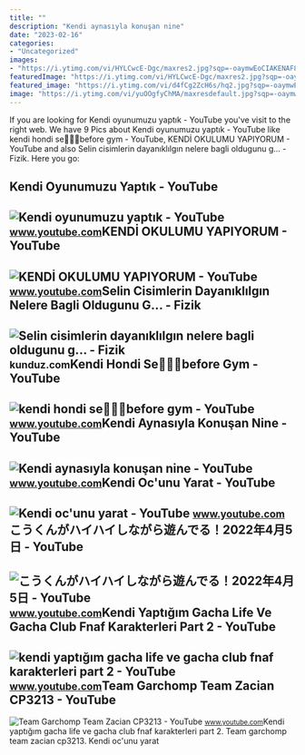```yaml
---
title: ""
description: "Kendi aynasıyla konuşan nine"
date: "2023-02-16"
categories:
- "Uncategorized"
images:
- "https://i.ytimg.com/vi/HYLCwcE-Dgc/maxres2.jpg?sqp=-oaymwEoCIAKENAF8quKqQMcGADwAQH4AYwCgALgA4oCDAgAEAEYRSBHKGUwDw==&amp;rs=AOn4CLC_ulBvmvqa2cf2uT56Qfk3FCYaDA"
featuredImage: "https://i.ytimg.com/vi/HYLCwcE-Dgc/maxres2.jpg?sqp=-oaymwEoCIAKENAF8quKqQMcGADwAQH4AYwCgALgA4oCDAgAEAEYRSBHKGUwDw==&amp;rs=AOn4CLC_ulBvmvqa2cf2uT56Qfk3FCYaDA"
featured_image: "https://i.ytimg.com/vi/d4fCg2ZcH6s/hq2.jpg?sqp=-oaymwEoCOADEOgC8quKqQMcGADwAQH4AYYCgALgA4oCDAgAEAEYZSBTKEMwDw==&amp;rs=AOn4CLA9fELLfUzQf-7lNIP45j6dAfA0bg"
image: "https://i.ytimg.com/vi/yuOOgfyChMA/maxresdefault.jpg?sqp=-oaymwEmCIAKENAF8quKqQMa8AEB-AGMAoAC4AOKAgwIABABGGUgZShlMA8=&amp;rs=AOn4CLD8FCG7Ds8zVFv-V5MQOi2Csslmuw"
---
```


If you are looking for Kendi oyunumuzu yaptık - YouTube you've visit to the right web. We have 9 Pics about Kendi oyunumuzu yaptık - YouTube like kendi hondi se🥰🥰🥰before gym - YouTube, KENDİ OKULUMU YAPIYORUM - YouTube and also Selin cisimlerin dayanıklılgın nelere bagli oldugunu g... - Fizik. Here you go:

Kendi Oyunumuzu Yaptık - YouTube
--------------------------------

 ![Kendi oyunumuzu yaptık - YouTube](https://i.ytimg.com/vi/B18jrDI-sjE/hqdefault.jpg?sqp=-oaymwEmCOADEOgC8quKqQMa8AEB-AGMAoAC6AKKAgwIABABGGggaChoMA8=&rs=AOn4CLC47poJK6cZYGu-1fcG4w0_yiO_6A) <small>www.youtube.com</small>KENDİ OKULUMU YAPIYORUM - YouTube
---------------------------------

 ![KENDİ OKULUMU YAPIYORUM - YouTube](https://i.ytimg.com/vi/9082FCN6LAM/maxres2.jpg?sqp=-oaymwEoCIAKENAF8quKqQMcGADwAQH4Ac4FgAKACooCDAgAEAEYRiBlKEIwDw==&rs=AOn4CLA7MjZTw8w3bEB3qFUW_EFRTfAQjA) <small>www.youtube.com</small>Selin Cisimlerin Dayanıklılgın Nelere Bagli Oldugunu G... - Fizik
-----------------------------------------------------------------

 ![Selin cisimlerin dayanıklılgın nelere bagli oldugunu g... - Fizik](https://media.kunduz.com/media/question/seo/raw/20220505184715274464-1754293.jpg?h=512) <small>kunduz.com</small>Kendi Hondi Se🥰🥰🥰before Gym - YouTube
-------------------------------------

 ![kendi hondi se🥰🥰🥰before gym - YouTube](https://i.ytimg.com/vi/BWJUjAoYVn8/maxres2.jpg?sqp=-oaymwEoCIAKENAF8quKqQMcGADwAQH4AZQDgALQBYoCDAgAEAEYLiA9KH8wDw==&rs=AOn4CLAOhUNp74vV-a145JkRHZ7gDi6Fcg) <small>www.youtube.com</small>Kendi Aynasıyla Konuşan Nine - YouTube
--------------------------------------

 ![Kendi aynasıyla konuşan nine - YouTube](https://i.ytimg.com/vi/d4fCg2ZcH6s/hq2.jpg?sqp=-oaymwEoCOADEOgC8quKqQMcGADwAQH4AYYCgALgA4oCDAgAEAEYZSBTKEMwDw==&rs=AOn4CLA9fELLfUzQf-7lNIP45j6dAfA0bg) <small>www.youtube.com</small>Kendi Oc'unu Yarat - YouTube
----------------------------

 ![Kendi oc'unu yarat - YouTube](https://i.ytimg.com/vi/eY9Wg0upFzs/maxresdefault.jpg?sqp=-oaymwEmCIAKENAF8quKqQMa8AEB-AGuCYAC0AWKAgwIABABGGUgZShlMA8=&rs=AOn4CLChiqUO98_d5o65yfeV2fFTVB-FCg) <small>www.youtube.com</small>こうくんがハイハイしながら遊んでる！2022年4月5日 - YouTube
-------------------------------------

 ![こうくんがハイハイしながら遊んでる！2022年4月5日 - YouTube](https://i.ytimg.com/vi/H2fAEMesIjo/maxresdefault.jpg?sqp=-oaymwEmCIAKENAF8quKqQMa8AEB-AH-CYAC0AWKAgwIABABGGUgXyhTMA8=&rs=AOn4CLCJYSghky0o-ilndxvg6fCYAda1ug) <small>www.youtube.com</small>Kendi Yaptığım Gacha Life Ve Gacha Club Fnaf Karakterleri Part 2 - YouTube
--------------------------------------------------------------------------

 ![kendi yaptığım gacha life ve gacha club fnaf karakterleri part 2 - YouTube](https://i.ytimg.com/vi/yuOOgfyChMA/maxresdefault.jpg?sqp=-oaymwEmCIAKENAF8quKqQMa8AEB-AGMAoAC4AOKAgwIABABGGUgZShlMA8=&rs=AOn4CLD8FCG7Ds8zVFv-V5MQOi2Csslmuw) <small>www.youtube.com</small>Team Garchomp Team Zacian CP3213 - YouTube
------------------------------------------

 ![Team Garchomp Team Zacian CP3213 - YouTube](https://i.ytimg.com/vi/HYLCwcE-Dgc/maxres2.jpg?sqp=-oaymwEoCIAKENAF8quKqQMcGADwAQH4AYwCgALgA4oCDAgAEAEYRSBHKGUwDw==&rs=AOn4CLC_ulBvmvqa2cf2uT56Qfk3FCYaDA) <small>www.youtube.com</small>Kendi yaptığım gacha life ve gacha club fnaf karakterleri part 2. Team garchomp team zacian cp3213. Kendi oc'unu yarat
